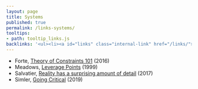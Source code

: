 ```yaml
---
layout: page
title: Systems
published: true
permalink: /links-systems/
tooltips: 
- path: tooltip_links.js
backlinks: '<ul><li><a id="links" class="internal-link" href="/links/">Links</a></li></ul>'
---
```


* Forte, [Theory of Constraints 101](https://fortelabs.co/blog/theory-of-constraints-101-table-of-contents/) (2016)
* Meadows, [Leverage Points](http://donellameadows.org/archives/leverage-points-places-to-intervene-in-a-system/) (1999)
* Salvatier, [Reality has a surprising amount of detail](http://johnsalvatier.org/blog/2017/reality-has-a-surprising-amount-of-detail) (2017)
* Simler, [Going Critical](https://meltingasphalt.com/going-critical/) (2019)
